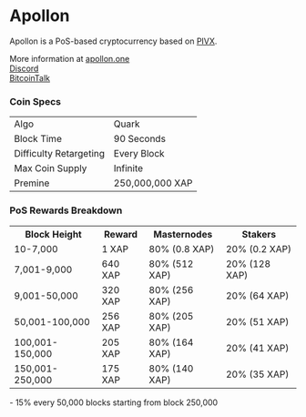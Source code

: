 Apollon
=====================================

Apollon is a PoS-based cryptocurrency based on [PIVX](https://github.com/PIVX-Project/PIVX).

More information at 
[apollon.one](http://www.apollon.one)  
[Discord](https://discordapp.com/invite/t3ZwaSW)  
[BitcoinTalk](https://bitcointalk.org/index.php?topic=3058895.0)  

### Coin Specs
<table>
<tr><td>Algo</td><td>Quark</td></tr>
<tr><td>Block Time</td><td>90 Seconds</td></tr>
<tr><td>Difficulty Retargeting</td><td>Every Block</td></tr>
<tr><td>Max Coin Supply</td><td>Infinite</td></tr>
<tr><td>Premine</td><td>250,000,000 XAP</td></tr>
</table>

### PoS Rewards Breakdown

<table>
<th>Block Height</th><th>Reward</th><th>Masternodes</th><th>Stakers</th>
<tr><td>10-7,000</td><td>1 XAP</td><td>80% (0.8 XAP)</td><td>20% (0.2 XAP)</td></tr>
<tr><td>7,001-9,000</td><td>640 XAP</td><td>80% (512 XAP)</td><td>20% (128 XAP)</td></tr>
<tr><td>9,001-50,000</td><td>320 XAP</td><td>80% (256 XAP)</td><td>20% (64 XAP)</td></tr>
<tr><td>50,001-100,000</td><td>256 XAP</td><td>80% (205 XAP)</td><td>20% (51 XAP)</td></tr>
<tr><td>100,001-150,000</td><td>205 XAP</td><td>80% (164 XAP)</td><td>20% (41 XAP)</td></tr>
<tr><td>150,001-250,000</td><td>175 XAP</td><td>80% (140 XAP)</td><td>20% (35 XAP)</td></tr>
</table>
- 15% every 50,000 blocks starting from block 250,000
